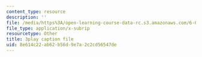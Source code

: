 ```yaml
---
content_type: resource
description: ''
file: /media/https%3A/open-learning-course-data-rc.s3.amazonaws.com/6-003-signals-and-systems-fall-2011/8e614c22ab62b56d9e7a2c2cd56547de_w1Z2FX8rQc0.srt
file_type: application/x-subrip
resourcetype: Other
title: 3play caption file
uid: 8e614c22-ab62-b56d-9e7a-2c2cd56547de
---
```

